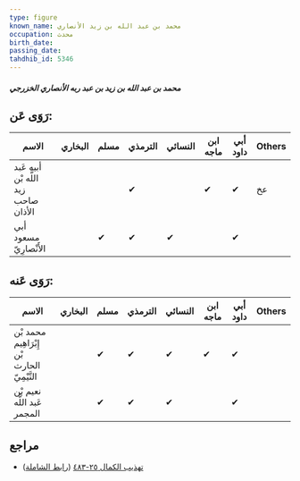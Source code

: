 ```yaml
---
type: figure
known_name: محمد بن عبد الله بن زيد الأنصاري
occupation: محدث
birth_date:
passing_date:
tahdhib_id: 5346
---
```

##### محمد بن عبد الله بن زيد بن عبد ربه الأنصاري الخزرجي

## رَوَى عَن:
| الاسم                                | البخاري | مسلم | الترمذي | النسائي | ابن ماجه | أبي داود | Others |
| ------------------------------------ | ------- | ---- | ------- | ------- | -------- | -------- | ------ |
| أبيه عَبد اللَّه بْن زيد صاحب الأذان |         |      | ✔       |         | ✔        | ✔        | عخ     |
| أبي مسعود الأَنْصارِيّ               |         | ✔    | ✔       | ✔       |          | ✔        |        |
## رَوَى عَنه:
| الاسم                                       | البخاري | مسلم | الترمذي | النسائي | ابن ماجه | أبي داود | Others |
| ------------------------------------------- | ------- | ---- | ------- | ------- | -------- | -------- | ------ |
| محمد بْن إِبْرَاهِيم بْن الحارث التَّيْمِيّ |         | ✔    | ✔       | ✔       | ✔        | ✔        |        |
| نعيم بْن عَبد اللَّه المجمر                 |         | ✔    | ✔       | ✔       |          | ✔        |        |
## مراجع
- [تهذيب الكمال ٢٥-٤٨٣](obsidian://open?vault=Tahdhib-al-Kamal&file=Figures/٥٣٤٦-محمد%20بن%20عبد%20الله%20بن%20زيد%20بن%20عبد%20ربه%20الأنصاري%20الخزرجي) ([رابط الشاملة](https://shamela.ws/book/3722/13576))